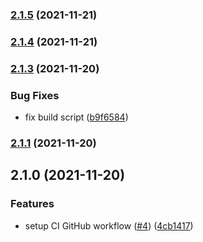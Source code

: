 ### [2.1.5](https://github.com/radlinskii/react-loading-spin/compare/v2.1.4...v2.1.5) (2021-11-21)

### [2.1.4](https://github.com/radlinskii/react-loading-spin/compare/v2.1.3...v2.1.4) (2021-11-21)

### [2.1.3](https://github.com/radlinskii/react-loading-spin/compare/v2.1.1...v2.1.3) (2021-11-20)

### Bug Fixes

-   fix build script ([b9f6584](https://github.com/radlinskii/react-loading-spin/commit/b9f658475e7358f59ae411372d455d268053685a))

### [2.1.1](https://github.com/radlinskii/react-loading-spin/compare/v2.1.0...v2.1.1) (2021-11-20)

## 2.1.0 (2021-11-20)

### Features

-   setup CI GitHub workflow ([#4](https://github.com/radlinskii/react-loading-spin/issues/4)) ([4cb1417](https://github.com/radlinskii/react-loading-spin/commit/4cb1417d05d2682558d6e77dce5eb8b1e82fec0c))
